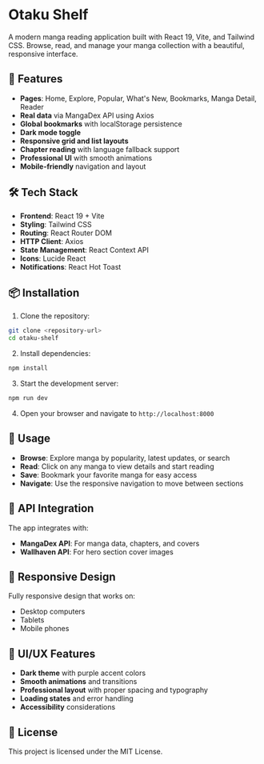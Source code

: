 # Otaku Shelf

A modern manga reading application built with React 19, Vite, and Tailwind CSS. Browse, read, and manage your manga collection with a beautiful, responsive interface.

## 🚀 Features

- **Pages**: Home, Explore, Popular, What's New, Bookmarks, Manga Detail, Reader
- **Real data** via MangaDex API using Axios
- **Global bookmarks** with localStorage persistence
- **Dark mode toggle**
- **Responsive grid and list layouts**
- **Chapter reading** with language fallback support
- **Professional UI** with smooth animations
- **Mobile-friendly** navigation and layout

## 🛠️ Tech Stack

- **Frontend**: React 19 + Vite
- **Styling**: Tailwind CSS
- **Routing**: React Router DOM
- **HTTP Client**: Axios
- **State Management**: React Context API
- **Icons**: Lucide React
- **Notifications**: React Hot Toast

## 📦 Installation

1. Clone the repository:
```bash
git clone <repository-url>
cd otaku-shelf
```

2. Install dependencies:
```bash
npm install
```

3. Start the development server:
```bash
npm run dev
```

4. Open your browser and navigate to `http://localhost:8000`

## 🎯 Usage

- **Browse**: Explore manga by popularity, latest updates, or search
- **Read**: Click on any manga to view details and start reading
- **Save**: Bookmark your favorite manga for easy access
- **Navigate**: Use the responsive navigation to move between sections

## 🔧 API Integration

The app integrates with:
- **MangaDex API**: For manga data, chapters, and covers
- **Wallhaven API**: For hero section cover images

## 📱 Responsive Design

Fully responsive design that works on:
- Desktop computers
- Tablets
- Mobile phones

## 🎨 UI/UX Features

- **Dark theme** with purple accent colors
- **Smooth animations** and transitions
- **Professional layout** with proper spacing and typography
- **Loading states** and error handling
- **Accessibility** considerations

## 📄 License

This project is licensed under the MIT License.

